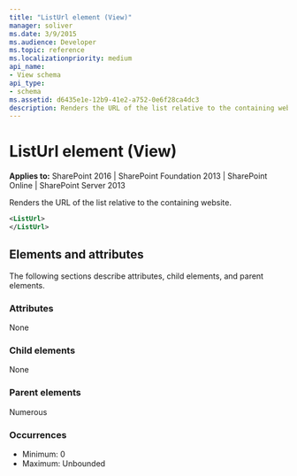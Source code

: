 ```yaml
---
title: "ListUrl element (View)"
manager: soliver
ms.date: 3/9/2015
ms.audience: Developer
ms.topic: reference
ms.localizationpriority: medium
api_name:
- View schema
api_type:
- schema
ms.assetid: d6435e1e-12b9-41e2-a752-0e6f28ca4dc3
description: Renders the URL of the list relative to the containing website.
---
```


# ListUrl element (View)

**Applies to:** SharePoint 2016 | SharePoint Foundation 2013 | SharePoint Online | SharePoint Server 2013

Renders the URL of the list relative to the containing website.

```XML
<ListUrl>
</ListUrl>
```

## Elements and attributes

The following sections describe attributes, child elements, and parent elements.

### Attributes

None

### Child elements

None

### Parent elements

Numerous

### Occurrences

- Minimum: 0
- Maximum: Unbounded

<br/>
